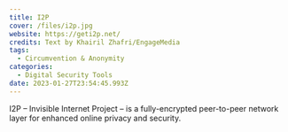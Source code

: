 ```yaml
---
title: I2P
cover: /files/i2p.jpg
website: https://geti2p.net/
credits: Text by Khairil Zhafri/EngageMedia
tags:
  - Circumvention & Anonymity
categories:
  - Digital Security Tools
date: 2023-01-27T23:54:45.993Z
---
```

I2P – Invisible Internet Project – is a fully-encrypted peer-to-peer network layer f﻿or enhanced online privacy and security.